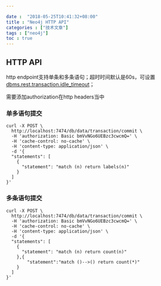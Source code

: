 ```yaml
---

date :  "2018-05-25T10:41:32+08:00" 
title : "Neo4j HTTP API" 
categories : ["技术文章"] 
tags : ["neo4j"] 
toc : true
---
```


## HTTP API

http endpoint支持单条和多条语句；超时时间默认是60s，可设置<u>dbms.rest.transaction.idle_timeout</u>；

需要添加authorization在http headers当中

### 单多语句提交

```
curl -X POST \
  http://localhost:7474/db/data/transaction/commit \
  -H 'authorization: Basic bmVvNGo6UEBzc3cwcmQ=' \
  -H 'cache-control: no-cache' \
  -H 'content-type: application/json' \
  -d '{
  "statements": [
    {
      "statement": "match (n) return labels(n)"
    }
  ]
}'
```



### 多条语句提交

```
curl -X POST \
  http://localhost:7474/db/data/transaction/commit \
  -H 'authorization: Basic bmVvNGo6UEBzc3cwcmQ=' \
  -H 'cache-control: no-cache' \
  -H 'content-type: application/json' \
  -d '{
  "statements": [
    {
      "statement": "match (n) return count(n)"
    },{
    	"statement":"match ()-->() return count(*)"
    }
  ]
}'
```


